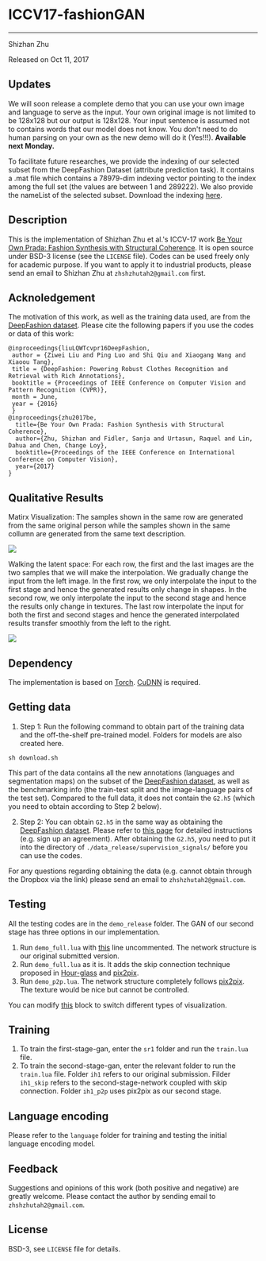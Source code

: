 # ICCV17-fashionGAN
------
Shizhan Zhu

Released on Oct 11, 2017

## Updates

We will soon release a complete demo that you can use your own image and language to serve as the input. Your own original image is not limited to be 128x128 but our output is 128x128. Your input sentence is assumed not to contains words that our model does not know. You don't need to do human parsing on your own as the new demo will do it (Yes!!!). **Available next Monday.**

To facilitate future researches, we provide the indexing of our selected subset from the DeepFashion Dataset (attribute prediction task). It contains a .mat file which contains a 78979-dim indexing vector pointing to the index among the full set (the values are between 1 and 289222). We also provide the nameList of the selected subset. Download the indexing [here](https://www.dropbox.com/s/2koeocszpnusm4y/subset_index.tar.gz).

## Description

This is the implementation of Shizhan Zhu et al.'s ICCV-17 work [Be Your Own Prada: Fashion Synthesis with Structural Coherence](https://arxiv.org/abs/1710.07346). It is open source under BSD-3 license (see the `LICENSE` file). Codes can be used freely only for academic purpose. If you want to apply it to industrial products, please send an email to Shizhan Zhu at `zhshzhutah2@gmail.com` first.

## Acknoledgement

The motivation of this work, as well as the training data used, are from the [DeepFashion dataset](http://mmlab.ie.cuhk.edu.hk/projects/DeepFashion.html). Please cite the following papers if you use the codes or data of this work:

```
@inproceedings{liuLQWTcvpr16DeepFashion,
 author = {Ziwei Liu and Ping Luo and Shi Qiu and Xiaogang Wang and Xiaoou Tang},
 title = {DeepFashion: Powering Robust Clothes Recognition and Retrieval with Rich Annotations},
 booktitle = {Proceedings of IEEE Conference on Computer Vision and Pattern Recognition (CVPR)},
 month = June,
 year = {2016} 
 }
@inproceedings{zhu2017be,
  title={Be Your Own Prada: Fashion Synthesis with Structural Coherence},
  author={Zhu, Shizhan and Fidler, Sanja and Urtasun, Raquel and Lin, Dahua and Chen, Change Loy},
  booktitle={Proceedings of the IEEE Conference on International Conference on Computer Vision},
  year={2017}
}
```

## Qualitative Results

Matirx Visualization: The samples shown in the same row are generated from the same original person while the samples shown in the same collumn are generated from the same text description.

![](https://raw.githubusercontent.com/zhusz/ICCV17-fashionGAN/master/matrix.png)

Walking the latent space: For each row, the first and the last images are the two samples that we will make the interpolation. We gradually change the input from the left image. In the first row, we only interpolate the input to the first stage and hence the generated results only change in shapes. In the second row, we only interpolate the input to the second stage and hence the results only change in textures. The last row interpolate the input for both the first and second stages and hence the generated interpolated results transfer smoothly from the left to the right.

![](https://raw.githubusercontent.com/zhusz/ICCV17-fashionGAN/master/interp.png)

## Dependency
The implementation is based on [Torch](https://github.com/torch/torch7). [CuDNN](https://github.com/soumith/cudnn.torch) is required.

## Getting data
1. Step 1: Run the following command to obtain part of the training data and the off-the-shelf pre-trained model. Folders for models are also created here.
```shell
sh download.sh
```
This part of the data contains all the new annotations (languages and segmentation maps) on the subset of the [DeepFashion dataset](http://mmlab.ie.cuhk.edu.hk/projects/DeepFashion.html), as well as the benchmarking info (the train-test split and the image-language pairs of the test set). Compared to the full data, it does not contain the ``G2.h5`` (which you need to obtain according to Step 2 below). 

2. Step 2: You can obtain ``G2.h5`` in the same way as obtaining the [DeepFashion dataset](http://mmlab.ie.cuhk.edu.hk/projects/DeepFashion.html). Please refer to [this page](http://mmlab.ie.cuhk.edu.hk/projects/DeepFashion/FashionSynthesis.html) for detailed instructions (e.g. sign up an agreement). After obtaining the ``G2.h5``, you need to put it into the directory of ``./data_release/supervision_signals/`` before you can use the codes.

For any questions regarding obtaining the data (e.g. cannot obtain through the Dropbox via the link) please send an email to ``zhshzhutah2@gmail.com``.

## Testing
All the testing codes are in the `demo_release` folder. The GAN of our second stage has three options in our implementation.
1. Run `demo_full.lua` with [this](https://github.com/zhusz/ICCV17-fashionGAN/blob/master/demo_release/demo_full.lua#L141) line uncommented. The network structure is our original submitted version.
2. Run `demo_full.lua` as it is. It adds the skip connection technique proposed in [Hour-glass](https://github.com/anewell/pose-hg-demo) and [pix2pix](https://github.com/phillipi/pix2pix).
3. Run `demo_p2p.lua`. The network structure completely follows [pix2pix](https://github.com/phillipi/pix2pix). The texture would be nice but cannot be controlled.

You can modify [this](https://github.com/zhusz/ICCV17-fashionGAN/blob/master/demo_release/demo_full.lua#L26) block to switch different types of visualization.

## Training
1. To train the first-stage-gan, enter the `sr1` folder and run the `train.lua` file.
2. To train the second-stage-gan, enter the relevant folder to run the `train.lua` file. Folder `ih1` refers to our original submission. Filder `ih1_skip` refers to the second-stage-network coupled with skip connection. Folder `ih1_p2p` uses pix2pix as our second stage.

## Language encoding
Please refer to the `language` folder for training and testing the initial language encoding model.

## Feedback
Suggestions and opinions of this work (both positive and negative) are greatly welcome. Please contact the author by sending email to `zhshzhutah2@gmail.com`.

## License
BSD-3, see `LICENSE` file for details.
